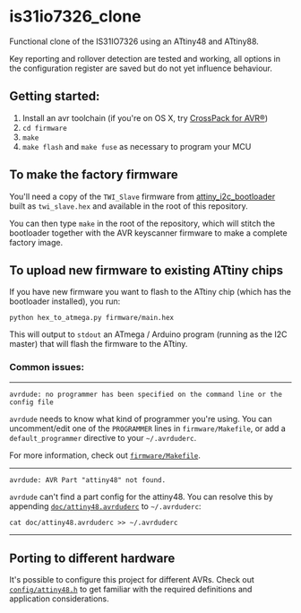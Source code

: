 # is31io7326_clone
Functional clone of the IS31IO7326 using an ATtiny48 and ATtiny88.

Key reporting and rollover detection are tested and working, all options in the configuration register are saved but do not yet influence behaviour.

## Getting started:

1. Install an avr toolchain (if you're on OS X, try [CrossPack for AVR®](https://www.obdev.at/products/crosspack/))
2. `cd firmware`
3. `make`
4. `make flash` and `make fuse` as necessary to program your MCU

## To make the factory firmware

You'll need a copy of the `TWI_Slave` firmware from [attiny_i2c_bootloader](https://github.com/keyboardio/attiny_i2c_bootloader) built as `twi_slave.hex` and available in the root of this repository.

You can then type `make` in the root of the repository, which will stitch the bootloader together with the AVR keyscanner firmware to make a complete factory image.

## To upload new firmware to existing ATtiny chips

If you have new firmware you want to flash to the ATtiny chip (which has the bootloader installed),
you run:

```
python hex_to_atmega.py firmware/main.hex
```

This will output to `stdout` an ATmega / Arduino program (running as the I2C master) that will flash the firmware to the ATtiny.


### Common issues:

---

`avrdude: no programmer has been specified on the command line or the config file`

`avrdude` needs to know what kind of programmer you're using. You can uncomment/edit one of the `PROGRAMMER` lines in `firmware/Makefile`, or add a `default_programmer` directive to your `~/.avrduderc`.

For more information, check out [`firmware/Makefile`](firmware/Makefile).

---

`avrdude: AVR Part "attiny48" not found.`

`avrdude` can't find a part config for the attiny48. You can resolve this by appending [`doc/attiny48.avrduderc`](doc/attiny48.avrduderc) to `~/.avrduderc`:

```
cat doc/attiny48.avrduderc >> ~/.avrduderc
```

---

## Porting to different hardware

It's possible to configure this project for different AVRs. Check out [`config/attiny48.h`](firmware/config/attiny48.h) to get familiar with the required definitions and application considerations.
